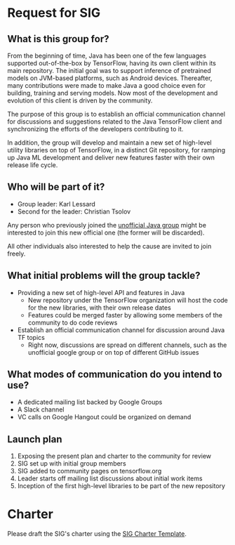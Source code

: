 # Request for SIG

## What is this group for?

From the beginning of time, Java has been one of the few languages supported out-of-the-box by TensorFlow, having its own client within its main repository. The initial goal was to support inference of pretrained models on JVM-based platforms, such as Android devices. Thereafter, many contributions were made to make Java a good choice even for building, training and serving models. Now most of the development and evolution of this client is driven by the community.

The purpose of this group is to establish an official communication channel for discussions and suggestions related to the Java TensorFlow client and synchronizing the efforts of the developers contributing to it.

In addition, the group will develop and maintain a new set of high-level utility libraries on top of TensorFlow, in a distinct Git repository, for ramping up Java ML development and deliver new features faster with their own release life cycle.

## Who will be part of it?

* Group leader: Karl Lessard
* Second for the leader: Christian Tsolov

Any person who previously joined the [unofficial Java group](https://groups.google.com/forum/#!forum/tensorflow-java-dev-unofficial) might be interested to join this new official one (the former will be discarded).

All other individuals also interested to help the cause are invited to join freely.

## What initial problems will the group tackle?

* Providing a new set of high-level API and features in Java
    * New repository under the TensorFlow organization will host the code for the new libraries, with their own release dates
    * Features could be merged faster by allowing some members of the community to do code reviews 
* Establish an official communication channel for discussion around Java TF topics
    * Right now, discussions are spread on different channels, such as the unofficial google group or on top of different GitHub issues

## What modes of communication do you intend to use?

* A dedicated mailing list backed by Google Groups
* A Slack channel
* VC calls on Google Hangout could be organized on demand

## Launch plan

1. Exposing the present plan and charter to the community for review
2. SIG set up with initial group members
3. SIG added to community pages on tensorflow.org
4. Leader starts off mailing list discussions about initial work items
5. Inception of the first high-level libraries to be part of the new repository 

# Charter

Please draft the SIG's charter using the [SIG Charter Template](SIG-charter-template.md).


